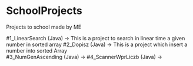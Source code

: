 # SchoolProjects
Projects to school made by ME

#1_LinearSearch (Java) -> This is a project to search in linear time a given number in sorted array 
#2_Dopisz (Java) -> This is a project which insert a number into sorted Array  
#3_NumGenAscending (Java) ->
#4_ScannerWprLiczb (Java) ->
